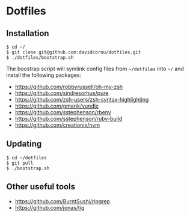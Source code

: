 # Dotfiles

## Installation

```shell
$ cd ~/
$ git clone git@github.com:davidcornu/dotfiles.git
$ ./dotfiles/bootstrap.sh
```

The boostrap script will symlink config files from `~/dotfiles` into `~/` and install the following packages:

- https://github.com/robbyrussell/oh-my-zsh
- https://github.com/sindresorhus/pure
- https://github.com/zsh-users/zsh-syntax-highlighting
- https://github.com/gmarik/vundle
- https://github.com/sstephenson/rbenv
- https://github.com/sstephenson/ruby-build
- https://github.com/creationix/nvm

## Updating

```shell
$ cd ~/dotfiles
$ git pull
$ ./bootstrap.sh
```

## Other useful tools

- https://github.com/BurntSushi/ripgrep
- https://github.com/jonas/tig
